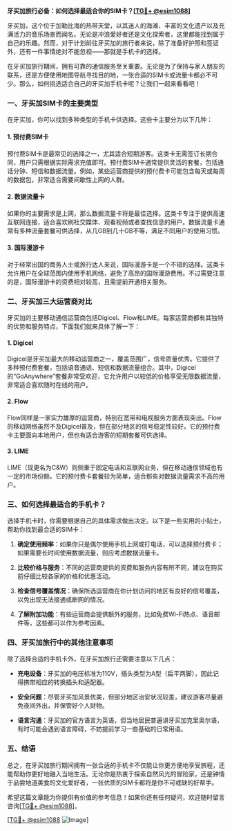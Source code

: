 **牙买加旅行必备：如何选择最适合你的SIM卡？[[TG💪+ @esim1088](https://t.me/s/esim1088)]**

牙买加，这个位于加勒比海的热带天堂，以其迷人的海滩、丰富的文化遗产以及充满活力的音乐场景而闻名。无论是冲浪爱好者还是文化探索者，这里都能找到属于自己的乐趣。然而，对于计划前往牙买加的旅行者来说，除了准备好护照和签证外，还有一件事情绝对不能忽视——那就是手机卡的选择。

在牙买加旅行期间，拥有可靠的通信服务至关重要。无论是为了保持与家人朋友的联系，还是方便使用地图导航寻找目的地，一张合适的SIM卡或流量卡都必不可少。那么，如何挑选适合自己的牙买加手机卡呢？让我们一起来看看吧！

### **一、牙买加SIM卡的主要类型**

在牙买加，你可以找到多种类型的手机卡供选择。这些卡主要分为以下几种：

#### **1. 预付费SIM卡**
预付费SIM卡是最常见的选择之一，尤其适合短期游客。这类卡无需签订长期合同，用户只需根据实际需求充值即可。预付费SIM卡通常提供灵活的套餐，包括通话分钟、短信和数据流量。例如，某些运营商提供的预付费卡可能包含每天或每周的数据包，非常适合需要间歇性上网的人群。

#### **2. 数据流量卡**
如果你的主要需求是上网，那么数据流量卡将是最佳选择。这类卡专注于提供高速互联网连接，适合喜欢刷社交媒体、观看视频或者查找信息的用户。数据流量卡通常有多种流量套餐可供选择，从几GB到几十GB不等，满足不同用户的使用习惯。

#### **3. 国际漫游卡**
对于经常出国的商务人士或旅行达人来说，国际漫游卡是一个不错的选择。这类卡允许用户在全球范围内使用手机网络，避免了高昂的国际漫游费用。不过需要注意的是，国际漫游卡的资费相对较高，且需提前开通相关服务。

### **二、牙买加三大运营商对比**

牙买加的主要移动通信运营商包括Digicel、Flow和LIME。每家运营商都有其独特的优势和服务特点，下面我们就来具体了解一下：

#### **1. Digicel**
Digicel是牙买加最大的移动运营商之一，覆盖范围广，信号质量优秀。它提供了多种预付费套餐，包括语音通话、短信和数据流量组合。其中，Digicel的“GoAnywhere”套餐非常受欢迎，它允许用户以较低的价格享受无限数据流量，非常适合喜欢随时在线的用户。

#### **2. Flow**
Flow同样是一家实力雄厚的运营商，特别在宽带和电视服务方面表现突出。Flow的移动网络虽然不及Digicel普及，但在部分地区的信号稳定性较好。它的预付费卡主要面向本地用户，但也有适合游客的短期套餐可供选择。

#### **3. LIME**
LIME（现更名为C&W）则侧重于固定电话和互联网业务，但在移动通信领域也有一定的市场份额。它的预付费卡套餐较为简单，适合那些对数据流量需求不高的用户。

### **三、如何选择最适合的手机卡？**

选择手机卡时，你需要根据自己的具体需求做出决定。以下是一些实用的小贴士，帮助你找到最合适的SIM卡：

1. **确定使用频率**：如果你只是偶尔使用手机上网或打电话，可以选择预付费卡；如果需要长时间使用数据流量，则应考虑数据流量卡。
   
2. **比较价格与服务**：不同的运营商提供的资费和服务内容有所不同，建议在购买前仔细比较各家的价格和优惠活动。

3. **检查信号覆盖情况**：确保所选运营商在你计划访问的地区有良好的信号覆盖，以免出现无法接通或断网的情况。

4. **了解附加功能**：有些运营商会提供额外的服务，比如免费Wi-Fi热点、语音邮件等，这些都可以作为参考因素。

### **四、牙买加旅行中的其他注意事项**

除了选择合适的手机卡外，在牙买加旅行还需要注意以下几点：

- **充电设备**：牙买加的电压标准为110V，插头类型为A型（扁平两脚），因此记得携带相应的转换插头和适配器。
  
- **安全问题**：尽管牙买加风景优美，但部分地区治安状况较差，建议游客尽量避免夜间外出，并保管好个人财物。

- **语言沟通**：牙买加的官方语言为英语，但当地居民普遍讲牙买加克里奥尔语，有时可能会遇到语言障碍，不妨提前学习一些基础的日常用语。

### **五、结语**

总之，在牙买加旅行期间拥有一张合适的手机卡不仅能让你更方便地享受旅程，还能帮助你更好地融入当地生活。无论你是热衷于探索自然风光的冒险家，还是钟情于品尝地道美食的文化爱好者，一张优质的SIM卡都将是你不可或缺的好帮手。

希望这篇文章能为你提供有价值的参考信息！如果你还有任何疑问，欢迎随时留言咨询[[TG💪+ @esim1088](https://t.me/s/esim1088)]。

[[TG💪+ @esim1088](https://t.me/s/esim1088) ![Image](https://i.postimg.cc/4NQfJmqS/Snipaste-2025-05-13-00-14-12.png)]